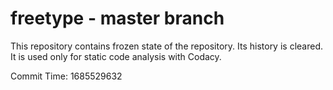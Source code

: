 # freetype - master branch

This repository contains frozen state of the repository.
Its history is cleared. It is used only for static code
analysis with Codacy.

Commit Time: 1685529632